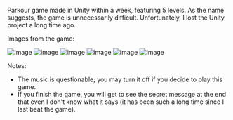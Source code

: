 Parkour game made in Unity within a week, featuring 5 levels. As the name suggests, the game is unnecessarily difficult. Unfortunately, I lost the Unity project a long time ago.


Images from the game:

![image](https://github.com/user-attachments/assets/d99c951a-691f-4e63-a922-4ecdabc6afc3)
![image](https://github.com/user-attachments/assets/bb073eb6-dedd-4ea5-a425-594a6d692c66)
![image](https://github.com/user-attachments/assets/cfa5823d-5b54-48db-baf9-8a4627cc1f8b)
![image](https://github.com/user-attachments/assets/505eba34-4ff7-498a-b4d9-50db589a9d3a)
![image](https://github.com/user-attachments/assets/c4c1f1df-39d6-4795-b7f5-060788c8f53a)
![image](https://github.com/user-attachments/assets/e20b1719-fd25-45f5-854c-00e6d5f466e7)


Notes:
- The music is questionable; you may turn it off if you decide to play this game.
- If you finish the game, you will get to see the secret message at the end that even I don't know what it says (it has been such a long time since I last beat the game).
